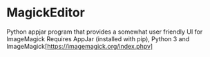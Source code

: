 # MagickEditor
Python appjar program that provides a somewhat user friendly UI for ImageMagick
Requires AppJar (installed with pip), Python 3 and ImageMagick[https://imagemagick.org/index.phpv]
